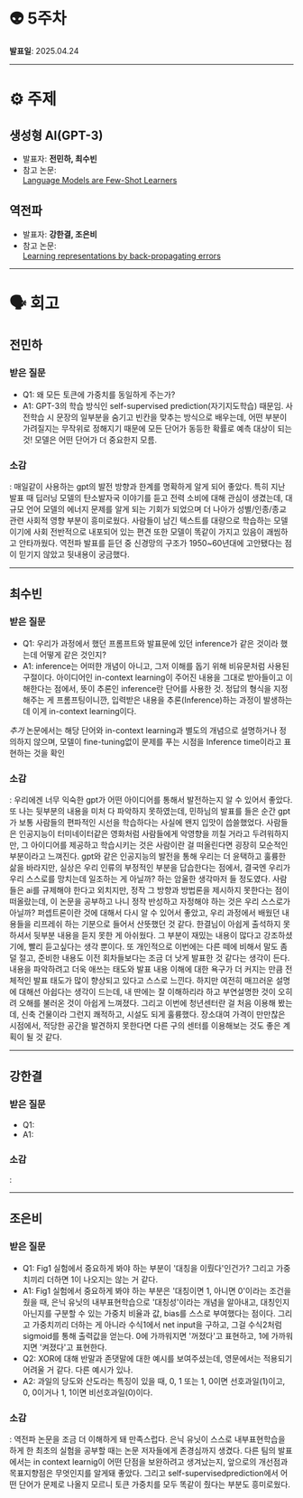 # 👽 5주차

**발표일**: 2025.04.24

---

# ⚙️ 주제
## 생성형 AI(GPT-3)
- 발표자: **전민하, 최수빈**  
- 참고 논문:  
[Language Models are Few-Shot Learners](https://arxiv.org/pdf/2005.14165)

## 역전파  
- 발표자: **강한결, 조은비**  
- 참고 논문:  
[Learning representations by back-propagating errors](http://www.cs.utoronto.ca/~hinton/absps/naturebp.pdf)

---

# 🗣️ 회고
## 전민하  
### 받은 질문  
   - Q1: 왜 모든 토큰에 가중치를 동일하게 주는가?
   - A1: GPT-3의 학습 방식인 self-supervised prediction(자기지도학습) 때문임. 사전학습 시 문장의 일부분을 숨기고 빈칸을 맞추는 방식으로 배우는데, 어떤 부분이 가려질지는 무작위로 정해지기 때문에 모든 단어가 동등한 확률로 예측 대상이 되는 것! 모델은 어떤 단어가 더 중요한지 모름.

### 소감  
   : 매일같이 사용하는 gpt의 발전 방향과 한계를 명확하게 알게 되어 좋았다. 특히 지난 발표 때 딥러닝 모델의 탄소발자국 이야기를 듣고 전력 소비에 대해 관심이 생겼는데, 대규모 언어 모델의 에너지 문제를 알게 되는 기회가 되었으며 더 나아가 성별/인종/종교 관련 사회적 영향 부분이 흥미로웠다. 사람들이 남긴 텍스트를 대량으로 학습하는 모델이기에 사회 전반적으로 내포되어 있는 편견 또한 모델이 똑같이 가지고 있음이 괘씸하고 안타까웠다. 역전파 발표를 듣던 중 신경망의 구조가 1950~60년대에 고안됐다는 점이 믿기지 않았고 뒷내용이 궁금했다.
   
----

## 최수빈
### 받은 질문  
   - Q1: 우리가 과정에서 했던 프롬프트와 발표문에 있던 inference가 같은 것이라 했는데 어떻게 같은 것인지?
   - A1: inference는 어떠한 개념이 아니고, 그저 이해를 돕기 위해 비유문처럼 사용된 구절이다. 아이디어인 in-context learning이 주어진 내용을 그대로 받아들이고 이해한다는 점에서, 뜻이 추론인 inference란 단어를 사용한 것. 정답의 형식을 지정해주는 게 프롬프팅이니깐, 입력받은 내용을 추론(Inference)하는 과정이 발생하는데 이게 in-context learning이다.

*추가* 논문에서는 해당 단어와 in-context learning과 별도의 개념으로 설명하거나 정의하지 않으며, 모델이 fine-tuning없이 문제를 푸는 시점을 Inference time이라고 표현하는 것을 확인

### 소감  
   : 우리에겐 너무 익숙한 gpt가 어떤 아이디어를 통해서 발전하는지 알 수 있어서 좋았다. 또 나는 뒷부분의 내용을 미처 다 파악하지 못하였는데, 민하님의 발표를 들은 순간 gpt가 보통 사람들의 편파적인 시선을 학습하다는 사실에 왠지 입맛이 씁쓸했었다. 사람들은 인공지능이 터미네이터같은 영화처럼 사람들에게 악영향을 끼칠 거라고 두려워하지만, 그 아이디어를 제공하고 학습시키는 것은 사람이란 걸 떠올린다면 굉장히 모순적인 부분이라고 느껴진다. gpt와 같은 인공지능의 발전을 통해 우리는 더 윤택하고 훌륭한 삶을 바라지만, 실상은 우리 인류의 부정적인 부분을 답습한다는 점에서, 결국엔 우리가 우리 스스로를 망치는데 일조하는 게 아닐까? 하는 암울한 생각마저 들 정도였다. 사람들은 ai를 규제해야 한다고 외치지만, 정작 그 방향과 방법론을 제시하지 못한다는 점이 떠올랐는데, 이 논문을 공부하고 나니 정작 반성하고 자정해야 하는 것은 우리 스스로가 아닐까?
   퍼셉트론이란 것에 대해서 다시 알 수 있어서 좋았고, 우리 과정에서 배웠던 내용들을 리프레쉬 하는 기분으로 들어서 산뜻했던 것 같다. 한결님이 아쉽게 출석하지 못하셔서 뒷부분 내용을 듣지 못한 게 아쉬웠다. 그 부분이 재밌는 내용이 많다고 강조하셨기에, 빨리 듣고싶다는 생각 뿐이다.
   또 개인적으로 이번에는 다른 떼에 비해서 말도 좀 덜 절고, 준비한 내용도 이전 회차들보다는 조금 더 낫게 발표한 것 같다는 생각이 든다. 내용을 파악하려고 더욱 애쓰는 태도와 발표 내용 이해에 대한 욕구가 더 커지는 만큼 전체적인 발표 태도가 많이 향상되고 있다고 스스로 느낀다. 하지만 여전히 매끄러운 설명에 대해선 아쉽다는 생각이 드는데, 내 딴에는 잘 이해하리라 하고 부연설명한 것이 오히려 오해를 불러온 것이 아쉽게 느껴졌다.
   그리고 이번에 청년센터란 걸 처음 이용해 봤는데, 신축 건물이라 그런지 쾌적하고, 시설도 되게 훌륭했다. 장소대여 가격이 만만찮은 시점에서, 적당한 공간을 발견하지 못한다면 다른 구의 센터를 이용해보는 것도 좋은 계획이 될 것 같다. 
   
---
## 강한결
### 받은 질문  
   - Q1:
   - A1:  

### 소감  
   :   
   
---

## 조은비
### 받은 질문  
   - Q1: Fig1 실험에서 중요하게 봐야 하는 부분이 '대칭을 이뤘다'인건가? 그리고 가중치끼리 더하면 1이 나오지는 않는 거 같다.
   - A1: Fig1 실험에서 중요하게 봐야 하는 부분은 '대칭이면 1, 아니면 0'이라는 조건을 줬을 때, 은닉 유닛의 내부표현학습으로 '대칭성'이라는 개념을 알아내고, 대칭인지 아닌지를 구분할 수 있는 가중치 비율과 값, bias를 스스로 부여했다는 점이다. 그리고 가중치끼리 더하는 게 아니라 수식1에서 net input을 구하고, 그걸 수식2처럼 sigmoid를 통해 출력값을 얻는다. 0에 가까워지면 '꺼졌다'고 표현하고, 1에 가까워지면 '켜졌다'고 표현한다.
   - Q2: XOR에 대해 반말과 존댓말에 대한 예시를 보여주셨는데, 영문에서는 적용되기 어려울 거 같다. 다른 예시가 있나.
   - A2: 과일의 당도와 산도라는 특징이 있을 때, 0, 1 또는 1, 0이면 선호과일(1)이고, 0, 0이거나 1, 1이면 비선호과일(0)이다. 

### 소감  
   : 역전파 논문을 조금 더 이해하게 돼 만족스럽다. 은닉 유닛이 스스로 내부표현학습을 하게 한 최초의 실험을 공부할 때는 논문 저자들에게 존경심까지 생겼다. 다른 팀의 발표에서는 in context learnig이 어떤 단점을 보완하려고 생겨났는지, 앞으로의 개선점과 목표지향점은 무엇인지를 알게돼 좋았다. 그리고 self-supervisedprediction에서 어떤 단어가 문제로 나올지 모르니 토큰 가중치를 모두 똑같이 줬다는 부분도 흥미로웠다.  
